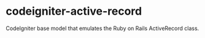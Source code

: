 codeigniter-active-record
=========================

CodeIgniter base model that emulates the Ruby on Rails ActiveRecord class.
